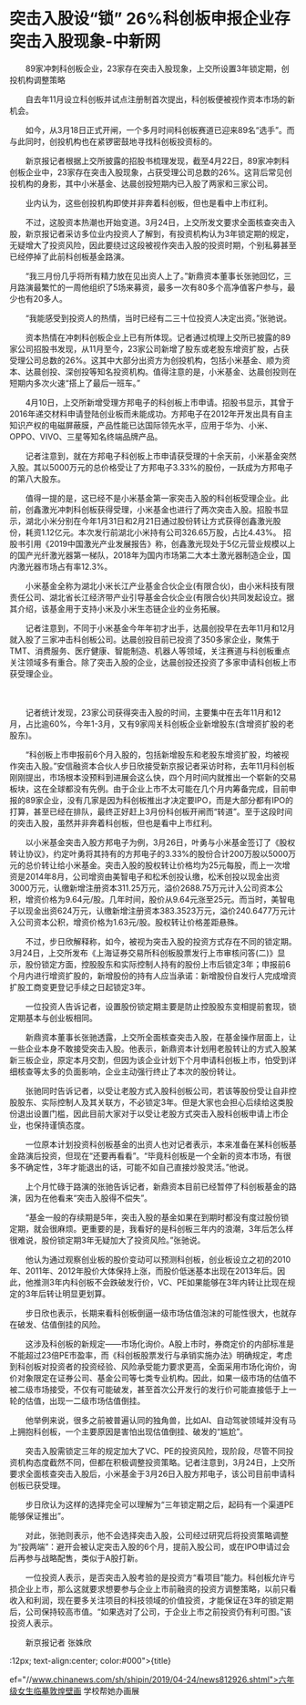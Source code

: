 # 突击入股设“锁”  26%科创板申报企业存突击入股现象-中新网

　　89家冲刺科创板企业，23家存在突击入股现象，上交所设置3年锁定期，创投机构调整策略

　　自去年11月设立科创板并试点注册制首次提出，科创板便被视作资本市场的新机会。

　　如今，从3月18日正式开闸，一个多月时间科创板赛道已迎来89名“选手”。而与此同时，创投机构也在紧锣密鼓地寻找科创板投资标的。

　　新京报记者根据上交所披露的招股书梳理发现，截至4月22日，89家冲刺科创板企业中，23家存在突击入股现象，占获受理公司总数的26%。这背后常见创投机构的身影，其中小米基金、达晨创投短期内已入股了两家和三家公司。

　　业内认为，这些创投机构即使并非奔着科创板，但也是看中上市红利。

　　不过，这股资本热潮也开始变道。3月24日，上交所发文要求全面核查突击入股，新京报记者采访多位业内投资人了解到，有投资机构认为3年锁定期的规定，无疑增大了投资风险，因此要绕过这段被视作突击入股的投资时期，个别私募甚至已经停掉了此前科创板基金路演。

　　“我三月份几乎将所有精力放在见出资人上了。”新鼎资本董事长张驰回忆，三月路演最繁忙的一周他组织了5场来募资，最多一次有80多个高净值客户参与，最少也有20多人。

　　“我能感受到投资人的热情，当时已经有二三十位投资人决定出资。”张驰说。

　　资本热情在冲刺科创板企业上已有所体现。记者通过梳理上交所已披露的89家公司招股书发现，从11月至今，23家公司新增了股东或老股东增资扩股，占获受理公司总数的26%。这其中大部分出资方为创投机构，包括小米基金、顺为资本、达晨创投、深创投等知名投资机构。值得注意的是，小米基金、达晨创投则在短期内多次火速“搭上了最后一班车。”

　　4月10日，上交所新增受理方邦电子的科创板上市申请。招股书显示，其曾于2016年递交材料申请登陆创业板而未能成功。方邦电子在2012年开发出具有自主知识产权的电磁屏蔽膜，产品性能已达国际领先水平，应用于华为、小米、OPPO、VIVO、三星等知名终端品牌产品。

　　记者注意到，就在方邦电子科创板上市申请获受理的十余天前，小米基金突然入股。其以5000万元的总价格受让了方邦电子3.33%的股份，一跃成为方邦电子的第八大股东。

　　值得一提的是，这已经不是小米基金第一家突击入股的科创板受理企业。此前，创鑫激光冲刺科创板获得受理，小米基金也进行了两次突击入股。招股书显示，湖北小米分别在今年1月31日和2月21日通过股份转让方式获得创鑫激光股份，耗资1.12亿元。本次发行前湖北小米持有公司326.65万股，占比4.43%。 招股书引用《2019中国激光产业发展报告》称，创鑫激光现处于5亿元营业规模以上的国产光纤激光器第一梯队，2018年为国内市场第二大本土激光器制造企业，国内激光器市场占有率12.3%。

　　小米基金全称为湖北小米长江产业基金合伙企业(有限合伙)，由小米科技有限责任公司、湖北省长江经济带产业引导基金合伙企业(有限合伙)共同发起设立。据其介绍，该基金用于支持小米及小米生态链企业的业务拓展。

　　记者注意到，不同于小米基金今年年初才出手，达晨创投早在去年11月和12月就入股了三家冲击科创板公司。达晨创投目前已投资了350多家企业，聚焦于TMT、消费服务、医疗健康、智能制造、机器人等领域，关注赛道与科创板重点关注领域多有重合。除了突击入股的企业，达晨创投还投资了多家申请科创板上市获受理企业。

　

　　记者统计发现，23家公司获得突击入股的时间，主要集中在去年11月和12月，占比逾60%，今年1-3月，又有9家闯关科创板企业新增股东(含增资扩股的老股东)。

　　“科创板上市申报前6个月入股的，包括新增股东和老股东增资扩股，均被视作突击入股。”安信融资本合伙人步日欣接受新京报记者采访时称，去年11月科创板刚刚提出，市场根本没预料到进展会这么快，四个月时间内就推出一个崭新的交易板块，这在全球都没有先例。由于企业上市不太可能在几个月内筹备完成，目前申报的89家企业，没有几家是因为科创板推出才决定要IPO，而是大部分都有IPO的打算，甚至已经在排队，最终正好赶上3月份科创板开闸而“转道”。至于这段时间的突击入股，虽然并非奔着科创板，但也是看中上市红利。

　　以小米基金突击入股方邦电子为例，3月26日，叶勇与小米基金签订了《股权转让协议》，约定叶勇将其持有的方邦电子的3.33%的股份合计200万股以5000万元的总价转让给小米基金。突击入股的股权转让价格均为25元每股，而上一次增资是2014年8月，公司增资由美智电子和松禾创投认缴，松禾创投以现金出资3000万元，认缴新增注册资本311.25万元，溢价2688.75万元计入公司资本公积，增资价格为9.64元/股。几年时间，股价从9.64元涨至25元。而当时，美智电子以现金出资624万元，认缴新增注册资本383.3523万元，溢价240.6477万元计入公司资本公积，增资价格为1.63元/股。股权转让价格差距悬殊。

　　不过，步日欣解释称，如今，被视为突击入股的投资方式存在不同的锁定期。3月24日，上交所发布《上海证券交易所科创板股票发行上市审核问答(二)》显示，股份锁定方面，控股股东和实际控制人持有的股份上市后锁定3年；申报前6个月内进行增资扩股的，新增股份的持有人应当承诺：新增股份自发行人完成增资扩股工商变更登记手续之日起锁定3年。

　　一位投资人告诉记者，设置股份锁定期主要是防止控股股东变相提前套现，锁定期基本与创业板相同。

　　新鼎资本董事长张驰透露，上交所全面核查突击入股，在基金操作层面上，让一些企业本身不敢接受突击入股。他表示，新鼎资本计划用老股转让的方式入股某新三板企业，原定本月交割，但因为该企业计划下个月申请科创板上市，怕受到详细核查等太多的负面影响，企业主动强行终止了本次的股份转让。

　　张驰同时告诉记者，以受让老股方式入股科创板公司，若该等股份受让自非控股股东、实际控制人及其关联方，不必锁定3年。但是大家也会担心后续给这类股份退出设置门槛，因此目前大家对于以受让老股方式突击入股科创板申请上市企业，也保持谨慎态度。

　　一位原本计划投资科创板基金的出资人也对记者表示，本来准备在某科创板基金路演后投资，但现在“还要再看看”。“毕竟科创板是一个全新的资本市场，有很多不确定性，3年才能退出的话，可能不如自己直接炒股灵活。”他说。

　　上个月忙碌于路演的张驰告诉记者，新鼎资本目前已经暂停了科创板基金的路演，因为在他看来“突击入股得不偿失”。

　　“基金一般的存续期是5年，突击入股的基金如果在到期时都没有度过股份锁定期，就会很麻烦。更重要的是，我看好的是科创板三年内的浪潮，3年后怎么样很难说，股份锁定期3年无疑加大了投资风险。”张驰说。

　　他认为通过观察创业板的股价变动可以预测科创板，创业板设立之初的2010年、2011年、2012年股价大体保持上涨，而股价低迷基本出现在2013年后。因此，他推测3年内科创板不会跌破发行价，VC、PE如果能够在3年内转让比现在规定的3年后转让明显更划算。

　　步日欣也表示，长期来看科创板倒逼一级市场估值泡沫的可能性很大，也就存在破发、估值倒挂的风险。

　　这涉及科创板的新规定——市场化询价。A股上市时，券商定价的内部标准是不能超过23倍PE市盈率，而《科创板股票发行与承销实施办法》明确规定，考虑到科创板对投资者的投资经验、风险承受能力要求更高，全面采用市场化询价，询价对象限定在证券公司、基金公司等七类专业机构。因此，如果一级市场的估值不被二级市场接受，不仅有可能破发，甚至首次公开发行的发行价可能直接低于上一轮的估值，出现一二级市场估值倒挂。

　　他举例来说，很多之前被普遍认同的独角兽，比如AI、自动驾驶领域并没有马上拥抱科创板，一个主要原因是害怕出现估值倒挂、破发的“尴尬”。

　　突击入股需锁定三年的规定加大了VC、PE的投资风险，现阶段，尽管不同投资机构态度截然不同，但都在积极调整投资策略。记者注意到，3月24日，上交所要求全面核查突击入股后，小米基金于3月26日入股方邦电子，该公司目前申请科创板已获受理。

　　步日欣认为这样的选择完全可以理解为“三年锁定期之后，起码有一个渠道PE能够保证推出”。

　　对此，张驰则表示，他不会选择突击入股，公司经过研究后将投资策略调整为“投两端”：避开会被认定突击入股的6个月，提前入股公司，或在IPO申请过会后再参与战略配售，类似于A股打新。

　　一位投资人表示，是否突击入股考验的是投资方“看项目”能力。科创板允许亏损企业上市，那么这就要求想要参与企业上市前融资的投资方调整策略，以前只看收入和利润，现在要多关注项目的科技领域的价值投资，才能保证在3年的锁定期后，公司保持较高市值。“如果选对了公司，于企业上市之前投资仍有利可图。”该投资人表示。

　　新京报记者 张姝欣

:12px; text-align:center; color:#000">{title}

ef="//www.chinanews.com/sh/shipin/2019/04-24/news812926.shtml">六年级女生临摹敦煌壁画 学校帮她办画展
